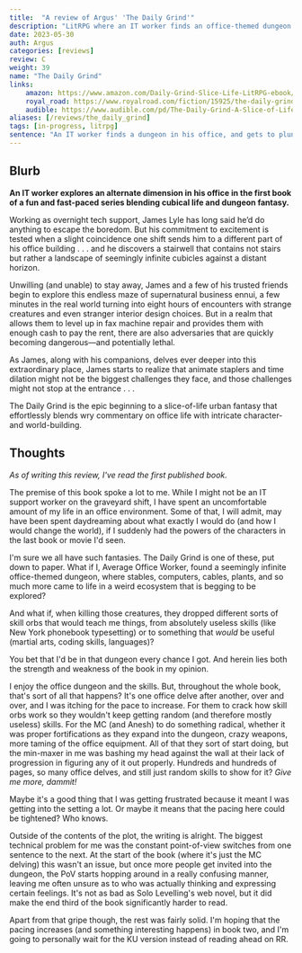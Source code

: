 ```yaml
---
title:  "A review of Argus' 'The Daily Grind'"
description: "LitRPG where an IT worker finds an office-themed dungeon in his office building."
date: 2023-05-30
auth: Argus
categories: [reviews]
review: C
weight: 39
name: "The Daily Grind"
links:
    amazon: https://www.amazon.com/Daily-Grind-Slice-Life-LitRPG-ebook/dp/B0C1DMBNRD
    royal_road: https://www.royalroad.com/fiction/15925/the-daily-grind
    audible: https://www.audible.com/pd/The-Daily-Grind-A-Slice-of-Life-LitRPG-Audiobook/B0C11Q9WJS
aliases: [/reviews/the_daily_grind]
tags: [in-progress, litrpg]
sentence: "An IT worker finds a dungeon in his office, and gets to plundering."
---
```





## Blurb


**An IT worker explores an alternate dimension in his office in the first book of a fun and fast-paced series blending cubical life and dungeon fantasy.**

Working as overnight tech support, James Lyle has long said he’d do anything to escape the boredom. But his commitment to excitement is tested when a slight coincidence one shift sends him to a different part of his office building . . . and he discovers a stairwell that contains not stairs but rather a landscape of seemingly infinite cubicles against a distant horizon.

Unwilling (and unable) to stay away, James and a few of his trusted friends begin to explore this endless maze of supernatural business ennui, a few minutes in the real world turning into eight hours of encounters with strange creatures and even stranger interior design choices. But in a realm that allows them to level up in fax machine repair and provides them with enough cash to pay the rent, there are also adversaries that are quickly becoming dangerous—and potentially lethal.

As James, along with his companions, delves ever deeper into this extraordinary place, James starts to realize that animate staplers and time dilation might not be the biggest challenges they face, and those challenges might not stop at the entrance . . .

The Daily Grind is the epic beginning to a slice-of-life urban fantasy that effortlessly blends wry commentary on office life with intricate character- and world-building.

## Thoughts

*As of writing this review, I've read the first published book.*

The premise of this book spoke a lot to me. While I might not be an IT support worker on the graveyard shift, I have spent an uncomfortable amount of my life in an office environment. Some of that, I will admit, may have been spent daydreaming about what exactly I would do (and how I would change the world), if I suddenly had the powers of the characters in the last book or movie I'd seen.

I'm sure we all have such fantasies. The Daily Grind is one of these, put down to paper. What if I, Average Office Worker, found a seemingly infinite office-themed dungeon, where stables, computers, cables, plants, and so much more came to life in a weird ecosystem that is begging to be explored?

And what if, when killing those creatures, they dropped different sorts of skill orbs that would teach me things, from absolutely useless skills (like New York phonebook typesetting) or to something that *would* be useful (martial arts, coding skills, languages)?

You bet that I'd be in that dungeon every chance I got. And herein lies both the strength and weakness of the book in my opinion.

I enjoy the office dungeon and the skills. But, throughout the whole book, that's sort of all that happens? It's one office delve after another, over and over, and I was itching for the pace to increase. For them to crack how skill orbs work so they wouldn't keep getting random (and therefore mostly useless) skills. For the MC (and Anesh) to do something radical, whether it was proper fortifications as they expand into the dungeon, crazy weapons, more taming of the office equipment. All of that they sort of start doing, but the min-maxer in me was bashing my head against the wall at their lack of progression in figuring any of it out properly. Hundreds and hundreds of pages, so many office delves, and still just random skills to show for it? *Give me more, dammit!* 

Maybe it's a good thing that I was getting frustrated because it meant I was getting into the setting a lot. Or maybe it means that the pacing here could be tightened? Who knows.

Outside of the contents of the plot, the writing is alright. The biggest technical problem for me was the constant point-of-view switches from one sentence to the next. At the start of the book (where it's just the MC delving) this wasn't an issue, but once more people get invited into the dungeon, the PoV starts hopping around in a really confusing manner, leaving me often unsure as to who was actually thinking and expressing certain feelings. It's not as bad as Solo Levelling's web novel, but it did make the end third of the book significantly harder to read.

Apart from that gripe though, the rest was fairly solid. I'm hoping that the pacing increases (and something interesting happens) in book two, and I'm going to personally wait for the KU version instead of reading ahead on RR.